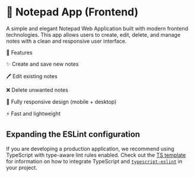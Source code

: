 # 📝 Notepad App (Frontend) 

A simple and elegant Notepad Web Application built with modern frontend technologies.
This app allows users to create, edit, delete, and manage notes with a clean and responsive user interface.

🚀 Features

✨ Create and save new notes

🖊️ Edit existing notes

❌ Delete unwanted notes

📱 Fully responsive design (mobile + desktop)

⚡ Fast and lightweight
## Expanding the ESLint configuration

If you are developing a production application, we recommend using TypeScript with type-aware lint rules enabled. Check out the [TS template](https://github.com/vitejs/vite/tree/main/packages/create-vite/template-react-ts) for information on how to integrate TypeScript and [`typescript-eslint`](https://typescript-eslint.io) in your project.

